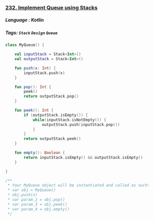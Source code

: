 ### [232. Implement Queue using Stacks](https://leetcode.com/problems/implement-queue-using-stacks/?envType=study-plan&id=data-structure-i)

##### Language : Kotlin

##### Tags: `Stack` `Design` `Queue`

```kotlin
class MyQueue() {

    val inputStack = Stack<Int>()
    val outputStack = Stack<Int>()

    fun push(x: Int) {
        inputStack.push(x)
    }

    fun pop(): Int {
        peek()
        return outputStack.pop()
    }

    fun peek(): Int {
        if (outputStack.isEmpty()) {
            while(inputStack.isNotEmpty()) {
                outputStack.push(inputStack.pop())
            }
        }
        return outputStack.peek()
    }

    fun empty(): Boolean {
        return inputStack.isEmpty() && outputStack.isEmpty()
    }

}

/**
 * Your MyQueue object will be instantiated and called as such:
 * var obj = MyQueue()
 * obj.push(x)
 * var param_2 = obj.pop()
 * var param_3 = obj.peek()
 * var param_4 = obj.empty()
 */
```

